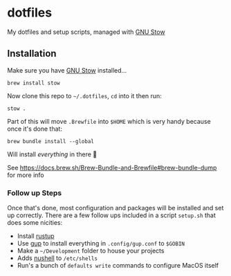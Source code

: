 # dotfiles

My dotfiles and setup scripts, managed with [GNU Stow]

## Installation

Make sure you have [GNU Stow] installed...

```shell
brew install stow
```

Now clone this repo to `~/.dotfiles`, `cd` into it then run:

```shell
stow .
```

Part of this will move `.Brewfile` into `$HOME` which is very handy because once it's done that:

```shell
brew bundle install --global
```

Will install *everything* in there 🚀

See <https://docs.brew.sh/Brew-Bundle-and-Brewfile#brew-bundle-dump> for more info

### Follow up Steps

Once that's done, most configuration and packages will be installed and set up correctly. There are a few follow ups included in a script `setup.sh` that does some nicities:

- Install [rustup]
- Use [gup] to install everything in `.config/gup.conf` to `$GOBIN`
- Make a `~/Development` folder to house your projects
- Adds [nushell] to `/etc/shells`
- Run's a bunch of `defaults write` commands to configure MacOS itself

[GNU Stow]: https://www.gnu.org/software/stow/
[rustup]: https://rustup.rs
[gup]: https://github.com/nao1215/gup
[nushell]: https://www.nushell.sh
